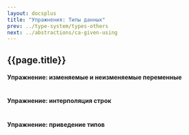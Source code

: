 ```yaml
---
layout: docsplus
title: "Упражнения: Типы данных"
prev: ../type-system/types-others
next: ../abstractions/ca-given-using
---
```


## {{page.title}}

#### Упражнение: изменяемые и неизменяемые переменные

```scala mdoc:scastie:Dqib9WWQSCuYNicqZuzOtw

```

#### Упражнение: интерполяция строк

```scala mdoc:scastie:fJg1TY8lSYScEUMTBNTaoA

```

#### Упражнение: приведение типов

```scala mdoc:scastie:xhZvfdnUTIO5hIfYlzZGyw

```
